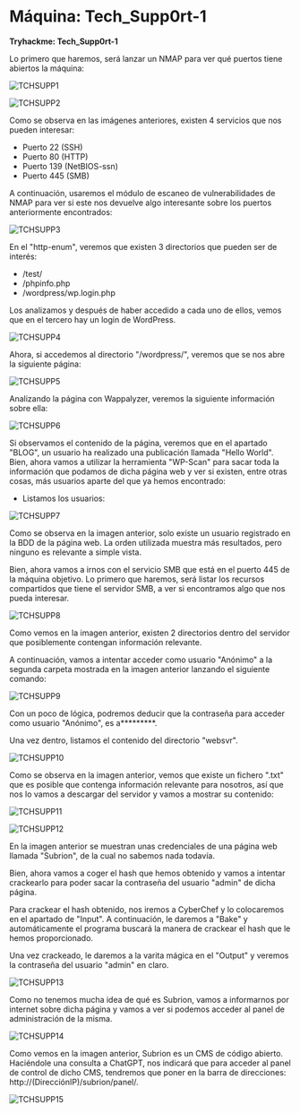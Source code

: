# Máquina: Tech_Supp0rt-1

**Tryhackme: Tech_Supp0rt-1**

Lo primero que haremos, será lanzar un NMAP para ver qué puertos tiene abiertos la máquina:

![TCHSUPP1](https://github.com/AntonioPC94/Tech_Supp0rt-1/blob/1d634cc0db32dfb86052946b2c31ae495d962246/img/TCHSUPP1.png)

![TCHSUPP2](https://github.com/AntonioPC94/Tech_Supp0rt-1/blob/1d634cc0db32dfb86052946b2c31ae495d962246/img/TCHSUPP2.png)

Como se observa en las imágenes anteriores, existen 4 servicios que nos pueden interesar:

- Puerto 22 (SSH)
- Puerto 80 (HTTP)
- Puerto 139 (NetBIOS-ssn)
- Puerto 445 (SMB)

A continuación, usaremos el módulo de escaneo de vulnerabilidades de NMAP para ver si este nos devuelve algo interesante sobre los puertos anteriormente encontrados:

![TCHSUPP3](https://github.com/AntonioPC94/Tech_Supp0rt-1/blob/1d634cc0db32dfb86052946b2c31ae495d962246/img/TCHSUPP3.png)

En el "http-enum", veremos que existen 3 directorios que pueden ser de interés:

- /test/
- /phpinfo.php
- /wordpress/wp.login.php

Los analizamos y después de haber accedido a cada uno de ellos, vemos que en el tercero hay un login de WordPress.

![TCHSUPP4](https://github.com/AntonioPC94/Tech_Supp0rt-1/blob/1d634cc0db32dfb86052946b2c31ae495d962246/img/TCHSUPP4.png)

Ahora, si accedemos al directorio "/wordpress/", veremos que se nos abre la siguiente página:

![TCHSUPP5](https://github.com/AntonioPC94/Tech_Supp0rt-1/blob/1d634cc0db32dfb86052946b2c31ae495d962246/img/TCHSUPP5.png)

Analizando la página con Wappalyzer, veremos la siguiente información sobre ella:

![TCHSUPP6](https://github.com/AntonioPC94/Tech_Supp0rt-1/blob/1d634cc0db32dfb86052946b2c31ae495d962246/img/TCHSUPP6.png)

Si observamos el contenido de la página, veremos que en el apartado "BLOG", un usuario ha realizado una publicación llamada "Hello World". Bien, ahora vamos a utilizar la herramienta "WP-Scan" para sacar toda la información que podamos de dicha página web y ver si existen, entre otras cosas, más usuarios aparte del que ya hemos encontrado:

- Listamos los usuarios:

![TCHSUPP7](https://github.com/AntonioPC94/Tech_Supp0rt-1/blob/1d634cc0db32dfb86052946b2c31ae495d962246/img/TCHSUPP7.png)

Como se observa en la imagen anterior, solo existe un usuario registrado en la BDD de la página web. La orden utilizada muestra más resultados, pero ninguno es relevante a simple vista.

Bien, ahora vamos a irnos con el servicio SMB que está en el puerto 445 de la máquina objetivo. Lo primero que haremos, será listar los recursos compartidos que tiene el servidor SMB, a ver si encontramos algo que nos pueda interesar.

![TCHSUPP8](https://github.com/AntonioPC94/Tech_Supp0rt-1/blob/55e9009fd6049e4bab18a289504ca8550cb14897/img/TCHSUPP8.png)

Como vemos en la imagen anterior, existen 2 directorios dentro del servidor que posiblemente contengan información relevante.

A continuación, vamos a intentar acceder como usuario "Anónimo" a la segunda carpeta mostrada en la imagen anterior lanzando el siguiente comando:

![TCHSUPP9](https://github.com/AntonioPC94/Tech_Supp0rt-1/blob/55e9009fd6049e4bab18a289504ca8550cb14897/img/TCHSUPP9.png)

Con un poco de lógica, podremos deducir que la contraseña para acceder como usuario "Anónimo", es a*********.

Una vez dentro, listamos el contenido del directorio "websvr".

![TCHSUPP10](https://github.com/AntonioPC94/Tech_Supp0rt-1/blob/55e9009fd6049e4bab18a289504ca8550cb14897/img/TCHSUPP10.png)

Como se observa en la imagen anterior, vemos que existe un fichero ".txt" que es posible que contenga información relevante para nosotros, así que nos lo vamos a descargar del servidor y vamos a mostrar su contenido:

![TCHSUPP11](https://github.com/AntonioPC94/Tech_Supp0rt-1/blob/55e9009fd6049e4bab18a289504ca8550cb14897/img/TCHSUPP11.png)

![TCHSUPP12](https://github.com/AntonioPC94/Tech_Supp0rt-1/blob/55e9009fd6049e4bab18a289504ca8550cb14897/img/TCHSUPP12.png)

En la imagen anterior se muestran unas credenciales de una página web llamada "Subrion", de la cual no sabemos nada todavía.

Bien, ahora vamos a coger el hash que hemos obtenido y vamos a intentar crackearlo para poder sacar la contraseña del usuario "admin" de dicha página.

Para crackear el hash obtenido, nos iremos a CyberChef y lo colocaremos en el apartado de "Input". A continuación, le daremos a "Bake" y automáticamente el programa buscará la manera de crackear el hash que le hemos proporcionado.

Una vez crackeado, le daremos a la varita mágica en el "Output" y veremos la contraseña del usuario "admin" en claro.

![TCHSUPP13](https://github.com/AntonioPC94/Tech_Supp0rt-1/blob/55e9009fd6049e4bab18a289504ca8550cb14897/img/TCHSUPP13.png)

Como no tenemos mucha idea de qué es Subrion, vamos a informarnos por internet sobre dicha página y vamos a ver si podemos acceder al panel de administración de la misma.

![TCHSUPP14](https://github.com/AntonioPC94/Tech_Supp0rt-1/blob/55e9009fd6049e4bab18a289504ca8550cb14897/img/TCHSUPP14.png)

Como vemos en la imagen anterior, Subrion es un CMS de código abierto. Haciéndole una consulta a ChatGPT, nos indicará que para acceder al panel de control de dicho CMS, tendremos que poner en la barra de direcciones: http://(DirecciónIP)/subrion/panel/.

![TCHSUPP15](https://github.com/AntonioPC94/Tech_Supp0rt-1/blob/55e9009fd6049e4bab18a289504ca8550cb14897/img/TCHSUPP15.png)




























